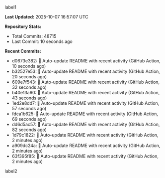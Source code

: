 
label1 
<!-- ACTIVITY_START -->
**Last Updated:** 2025-10-07 16:57:07 UTC

**Repository Stats:**
- Total Commits: 48715
- Last Commit: 10 seconds ago

**Recent Commits:**
- d0673e382: 🤖 Auto-update README with recent activity (GitHub Action, 10 seconds ago)
- b32527e53: 🤖 Auto-update README with recent activity (GitHub Action, 20 seconds ago)
- 609e7f543: 🤖 Auto-update README with recent activity (GitHub Action, 32 seconds ago)
- b40e13a60: 🤖 Auto-update README with recent activity (GitHub Action, 43 seconds ago)
- 1ed2e8dd7: 🤖 Auto-update README with recent activity (GitHub Action, 57 seconds ago)
- fdca1b625: 🤖 Auto-update README with recent activity (GitHub Action, 69 seconds ago)
- dd6d5ac57: 🤖 Auto-update README with recent activity (GitHub Action, 82 seconds ago)
- 1d79c1822: 🤖 Auto-update README with recent activity (GitHub Action, 2 minutes ago)
- a909dc24a: 🤖 Auto-update README with recent activity (GitHub Action, 2 minutes ago)
- 63f395f85: 🤖 Auto-update README with recent activity (GitHub Action, 2 minutes ago)
<!-- ACTIVITY_END -->

label2
